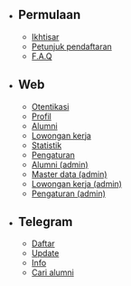 - ## Permulaan
	- [Ikhtisar](/{{route}}/{{version}}/overview)
	- [Petunjuk pendaftaran](/{{route}}/{{version}}/register)
	- [F.A.Q](/{{route}}/{{version}}/telegram/auth)
- ## Web
	- [Otentikasi](/{{route}}/{{version}}/web/auth)
	- [Profil](/{{route}}/{{version}}/web/profile)
	- [Alumni](/{{route}}/{{version}}/web/alumnus)
	- [Lowongan kerja](/{{route}}/{{version}}/web/job)
	- [Statistik](/{{route}}/{{version}}/web/stat)
	- [Pengaturan](/{{route}}/{{version}}/web/setting)
	- [Alumni (admin)](/{{route}}/{{version}}/web/admin/alumnus)
	- [Master data (admin)](/{{route}}/{{version}}/web/admin/master)
	- [Lowongan kerja (admin)](/{{route}}/{{version}}/web/admin/job)
	- [Pengaturan (admin)](/{{route}}/{{version}}/web/admin/setting)
- ## Telegram
	- [Daftar](/{{route}}/{{version}}/telegram/register)
	- [Update](/{{route}}/{{version}}/telegram/update)
	- [Info](/{{route}}/{{version}}/telegram/info)
	- [Cari alumni](/{{route}}/{{version}}/telegram/find)
	<!-- - [Bantuan](/{{route}}/{{version}}/telegram/help) -->
